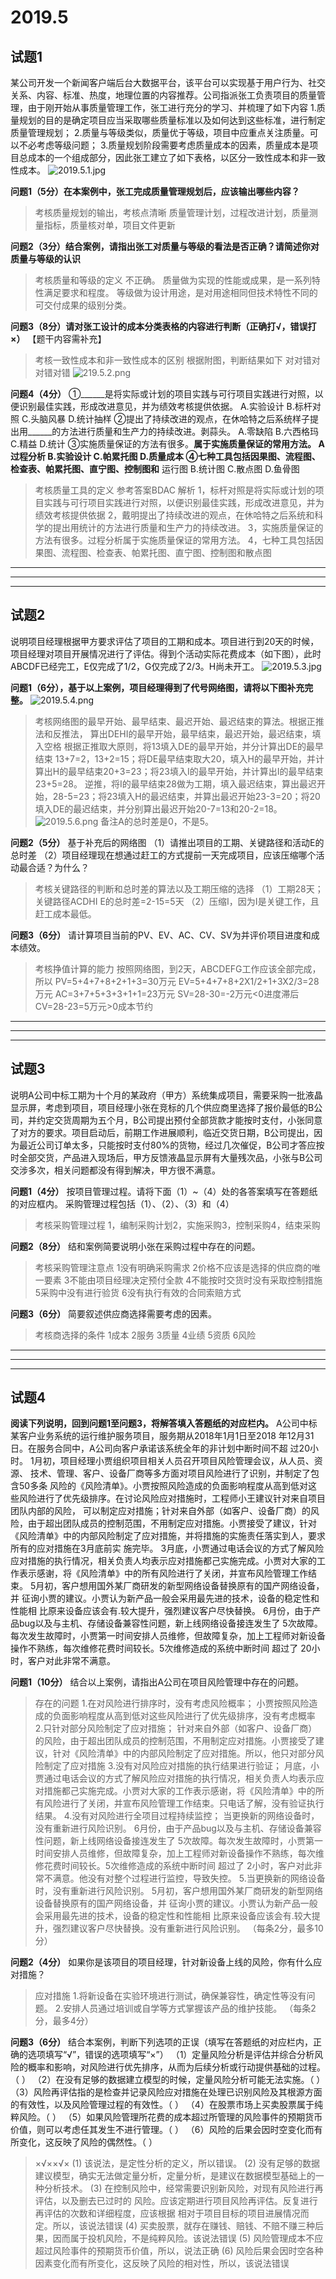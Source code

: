 # 2019.5

## 试题1

某公司开发一个新闻客户端后台大数据平台，该平台可以实现基于用户行为、社交关系、内容、标准、热度，地理位置的内容推荐。公司指派张工负责项目的质量管理，由于刚开始从事质量管理工作，张工进行充分的学习、并梳理了如下内容
1.质量规划的目的是确定项目应当采取哪些质量标准以及如何达到这些标准，进行制定质量管理规划；
2.质量与等级类似，质量优于等级，项目中应重点关注质量。可以不必考虑等级问题；
3.质量规划阶段需要考虑质量成本的因素，质量成本是项目总成本的一个组成部分，因此张工建立了如下表格，以区分一致性成本和非一致性成本。
![2019.5.1.jpg](res/2019.5.1.jpg)

****问题1（5分）在本案例中，张工完成质量管理规划后，应该输出哪些内容？****
>考核质量规划的输出，考核点清晰
质量管理计划，过程改进计划，质量测量指标，质量核对单，项目文件更新

****问题2（3分）结合案例，请指出张工对质量与等级的看法是否正确？请简述你对质量与等级的认识****
>考核质量和等级的定义
不正确。
质量做为实现的性能或成果，是一系列特性满足要求和程度。
等级做为设计用途，是对用途相同但技术特性不同的可交付成果的级别分类。

**问题3（8分）请对张工设计的成本分类表格的内容进行判断（正确打√，错误打×）**
【题干内容需补充】
>考核一致性成本和非一致性成本的区别
根据附图，判断结果如下
对对错对对错对错
![219.5.2.png](res/2019.5.2.png)

**问题4（4分）**
①______是将实际或计划的项目实践与可行项目实践进行对照，以便识别最佳实践，形成改进意见，并为绩效考核提供依据。
A.实验设计  B.标杆对照 C.头脑风暴 D.统计抽样
②提出了持续改进的观点，在休哈特之后系统样子提出用______的方法进行质量和生产力的持续改进。剥蒜头。
A.零缺陷 B.六西格玛  C.精益  D.统计
③实施质量保证的方法有很多。______属于实施质量保证的常用方法。
A过程分析  B.实验设计  C.帕累托图  D.质量成本
④七种工具包括因果图、流程图、检查表、帕累托图、直宁图、控制图和______
运行图  B.统计图  C.散点图  D.鱼骨图
>考核质量工具的定义
参考答案BDAC
解析
1，标杆对照是将实际或计划的项目实践与可行项目实践进行对照，以便识别最佳实践，形成改进意见，并为绩效考核提供依据
2，戴明提出了持续改进的观点，在休哈特之后系统和科学的提出用统计的方法进行质量和生产力的持续改进。
3，实施质量保证的方法有很多。过程分析属于实施质量保证的常用方法。
4，七种工具包括因果图、流程图、检查表、帕累托图、直宁图、控制图和散点图

---
---
---

## 试题2

说明项目经理根据甲方要求评估了项目的工期和成本。项目进行到20天的时候，项目经理对项目开展情况进行了评估。得到个活动实际花费成本（如下图），此时ABCDF已经完工，E仅完成了1/2，G仅完成了2/3。H尚未开工。
![2019.5.3.jpg](res/2019.5.3.jpg)

**问题1（6分），基于以上案例，项目经理得到了代号网络图，请将以下图补充完整。**
![2019.5.4.png](res/2019.5.4.png)
>考核网络图的最早开始、最早结束、最迟开始、最迟结束的算法。根据正推法和反推法，
算出DEHI的最早开始，最早结束，最迟开始，最迟结束，填入空格
根据正推取大原则，将13填入DE的最早开始，并分计算出DE的最早结束 13+7=2，13+2=15；将DE最早结束取大20，填入H的最早开始，并计算出H的最早结束20+3=23；将23填入I的最早开始，并计算出I的最早结束 23+5=28。
逆推，将I的最早结束28做为工期，填入最迟结束，算出最迟开始，28-5=23；将23填入H的最迟结束，并算出最迟开始23-3=20；将20填入DE的最迟结束，并分别算出最迟开始20-7=13和20-2=18。
![2019.5.6.png](res/2019.5.6.png)
备注A的总时差是0，不是5。

**问题2（5分）**
基于补充后的网络图
（1）请推出项目的工期、关键路径和活动E的总时差
（2）项目经理现在想通过赶工的方式提前一天完成项目，应该压缩哪个活动最合适？为什么？
>考核关键路径的判断和总时差的算法以及工期压缩的选择
（1）工期28天；
关键路径ACDHI
E的总时差=2-15=5天
（2）压缩I，因为I是关键工作，且赶工成本最低。

**问题3（6分）**
请计算项目当前的PV、EV、AC、CV、SV为并评价项目进度和成本绩效。
>考核挣值计算的能力
按照网络图，到2天，ABCDEFG工作应该全部完成，所以
PV=5+4+7+8+2+1+3=30万元
EV=5+4+7+8+2X1/2+1+3X2/3=28万元
AC=3+7+5+3+3+1+1=23万元
SV=28-30=-2万元<0进度滞后
CV=28-23=5万元>0成本节约

---
---
---

## 试题3

说明A公司中标工期为十个月的某政府（甲方）系统集成项目，需要采购一批液晶显示屏，考虑到项目，项目经理小张在竞标的几个供应商里选择了报价最低的B公司，并约定交货周期为五个月，B公司提出预付全部货款才能按时支付，小张同意了对方的要求。项目启动后，前期工作进展顺利，临近交货日期，B公司提出，因为最近公司订单太多，只能按时支付80%的货物，经过几次催促，B公司才答应按时全部交货，产品进入现场后，甲方反馈液晶显示屏有大量残次品，小张与B公司交涉多次，相关问题都没有得到解决，甲方很不满意。

**问题1（4分）**
按项目管理过程。请将下面（1）~（4）处的各答案填写在答题纸的对应框内。
采购管理过程包括（1）、（2）、（3）和（4）
>考核采购管理过程
1，编制采购计划2，实施采购3，控制采购4，结束采购

**问题2（8分）**
结和案例简要说明小张在采购过程中存在的问题。
>考核采购管理注意点
1没有明确采购需求 2价格不应该是选择的供应商的唯一要素 3不能由项目经理决定预付全款 4不能按时交货时没有采取控制措施 5采购中没有进行验货 6没有执行有效的合同索赔方式

**问题3（6分）**
简要叙述供应商选择需要考虑的因素。
>考核商选择的条件
1成本 2服务 3质量 4业绩 5资质 6风险

---
---
---

## 试题4

**阅读下列说明，回到问题1至问题3，将解答填入答题纸的对应栏内。**
A公司中标某客户业务系统的运行维护服务项目，服务期从2018年1月1日至2018 年12月31日。在服务合同中，A公司向客户承诺该系统全年的非计划中断时间不超 过20小时。
1月初，项目经理小贾组织项目相关人员召开项目风险管理会议，从人员、资源、 技术、管理、客户、设备厂商等多方面对项目风险进行了识别，并制定了包含50多条 风险的《风险清单》。小贾按照风险造成的负面影响程度从高到低对这些风险进行了优先级排序。在讨论风险应对措施时，工程师小王建议针对来自项目团队内部的风险， 可以制定应对措施；针对来自外部（如客户、设备厂商）的风险，由于超出团队成员的控制范围，不用制定应对措施。小贾接受了建议，针对《风险清单》中的内部风险制定了应对措施，并将措施的实施责任落实到人，要求所有的应对措施在3月底前实 施完毕。
3月底，小贾通过电话会议的方式了解风险应对措施的执行情况，相关负责人均表示应对措施都己实施完成。小贾对大家的工作表示感谢，将《风险清单》中的所有风险进行了关闭，并宣布风险管理工作结束。
5月初，客户想用国外某厂商研发的新型网络设备替换原有的国产网络设备，并 征询小贾的建议。小贾认为新产品一般会采用最先进的技术，设备的稳定性和性能相 比原来设备应该会有.较大提升，强烈建议客户尽快替换。
6月份，由于产品bug以及与主机、存储设备兼容性问题，新上线网络设备接连发生了 5次故障。每次发生故障时，小贾第一时间安排人员维修，但故障复杂，加上工程师对新设备操作不熟练，每次维修花费时间较长。5次维修造成的系统中断时间 超过了 20小时，客户对此非常不满意。

**问题1（10分）**
结合以上案例，请指出A公司在项目风险管理中存在的问题。
>存在的问题
1.在对风险进行排序时，没有考虑风险概率；
小贾按照风险造成的负面影响程度从高到低对这些风险进行了优先级排序，没有考虑概率
2.只针对部分风险制定了应对措施；
针对来自外部（如客户、设备厂商）的风险，由于超出团队成员的控制范围，不用制定应对措施。小贾接受了建议，针对《风险清单》中的内部风险制定了应对措施。所以，他只对部分风险制定了应对措施
3.没有对风险应对措施的执行结果进行验证；
月底，小贾通过电话会议的方式了解风险应对措施的执行情况，相关负责人均表示应对措施都己实施完成。小贾对大家的工作表示感谢，将《风险清单》中的所有风险进行了关闭，并宣布风险管理工作结束。只电话了解，没有验证执行结果。
4.没有对风险进行全项目过程持续监控；
当更换新的网络设备时，没有重新进行风险识别。
6月份，由于产品bug以及与主机、存储设备兼容性问题，新上线网络设备接连发生了 5次故障。每次发生故障时，小贾第一时间安排人员维修，但故障复杂，加上工程师对新设备操作不熟练，每次维修花费时间较长。5次维修造成的系统中断时间 超过了 2小时，客户对此非常不满意。他没有对整个过程进行监控，导致失控。
5.当更换新的网络设备时，没有重新进行风险识别。
5月初，客户想用国外某厂商研发的新型网络设备替换原有的国产网络设备，并 征询小贾的建议。小贾认为新产品一般会采用最先进的技术，设备的稳定性和性能相 比原来设备应该会有.较大提升，强烈建议客户尽快替换。没有重新进行风险识别。
（每条2分，最多10分）

**问题2（4分）**
如果你是该项目的项目经理，针对新设备上线的风险，你有什么应对措施？
>应对措施
1.将新设备在实验环境进行测试，确保兼容性，确定性等没有问题。
2.安排人员通过培训或自学等方式掌握该产品的维护技能。
 （每条2分，最多4分）

**问题3（6分）**
结合本案例，判断下列选项的正误（填写在答题纸的对应栏内，正确的选项填写“√”，错误的选项填写“×”）
（1）定量风险分析是评估并综合分析风险的概率和影响，对风险进行优先排序，从而为后续分析或行动提供基础的过程。（ ）
（2）在没有足够的数据建立模型的时候，定量风险分析可能无法实施。（ ）
（3）风险再评估指的是检查并记录风险应对措施在处理已识别风险及其根源方面的有效性，以及风险管理过程的有效性。（ ）
（4）在股票市场上买卖股票属于纯粹风险。（ ）
（5）如果风险管理所花费的成本超过所管理的风险事件的预期货币价值，则可以考虑任其发生不进行管理。（ ）
（6）风险的后果会因时空变化而有所变化，这反映了风险的偶然性。（ ）
>×√××√×
(1) 该说法，是定性分析的定义，所以错误。
(2) 没有足够的数据建议模型，确实无法做定量分析，定量分析，是建议在数据模型基础上的一种分析技术。
(3) 在控制风险中，经常需要识别新风险，对现有风险进行再评估，以及删去已过时的 风险。应该定期进行项目风险再评估。反复进行再评估的次数和详细程度，应该根据 相对于项目目标的项目进展情况而定。所以，该说法错误
(4) 买卖股票，就存在赚钱、赔钱、不赔不赚三种后果，因而属于投机风险，不是纯粹风险。该说法错误
(5) 风险管理成本不应超过风险事件的预期货币价值，所以，说法正确
(6) 风险后果会因时空各种因素变化而有所变化，这反映了风险的相对性，所以，该说法错误
